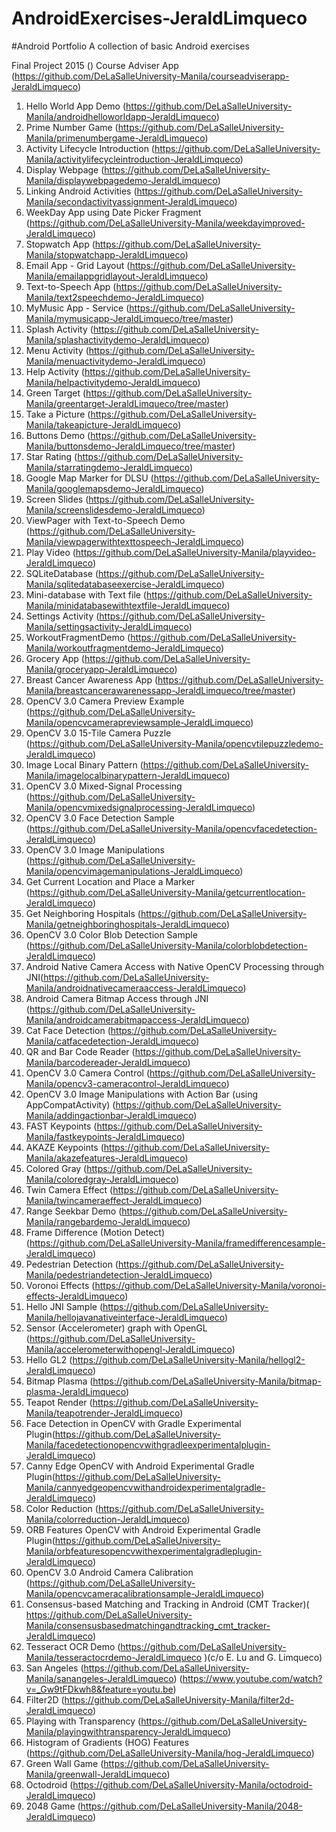 # AndroidExercises-JeraldLimqueco

#Android Portfolio
A collection of basic Android exercises

Final Project 2015 ()
Course Adviser App (https://github.com/DeLaSalleUniversity-Manila/courseadviserapp-JeraldLimqueco)

1.	Hello World App Demo (https://github.com/DeLaSalleUniversity-Manila/androidhelloworldapp-JeraldLimqueco)
2.	Prime Number Game (https://github.com/DeLaSalleUniversity-Manila/primenumbergame-JeraldLimqueco)
3.	Activity Lifecycle Introduction (https://github.com/DeLaSalleUniversity-Manila/activitylifecycleintroduction-JeraldLimqueco)
4.	Display Webpage (https://github.com/DeLaSalleUniversity-Manila/displaywebpagedemo-JeraldLimqueco)
5.	Linking Android Activities (https://github.com/DeLaSalleUniversity-Manila/secondactivityassignment-JeraldLimqueco)
6.	WeekDay App using Date Picker Fragment (https://github.com/DeLaSalleUniversity-Manila/weekdayimproved-JeraldLimqueco)
7.	Stopwatch App (https://github.com/DeLaSalleUniversity-Manila/stopwatchapp-JeraldLimqueco)
8.	Email App - Grid Layout (https://github.com/DeLaSalleUniversity-Manila/emailappgridlayout-JeraldLimqueco)
9.	Text-to-Speech App (https://github.com/DeLaSalleUniversity-Manila/text2speechdemo-JeraldLimqueco)
10.	MyMusic App - Service (https://github.com/DeLaSalleUniversity-Manila/mymusicapp-JeraldLimqueco/tree/master)
11.	Splash Activity (https://github.com/DeLaSalleUniversity-Manila/splashactivitydemo-JeraldLimqueco)
12.	Menu Activity (https://github.com/DeLaSalleUniversity-Manila/menuactivitydemo-JeraldLimqueco)
13.	Help Activity (https://github.com/DeLaSalleUniversity-Manila/helpactivitydemo-JeraldLimqueco)
14.	Green Target (https://github.com/DeLaSalleUniversity-Manila/greentarget-JeraldLimqueco/tree/master)
15.	Take a Picture (https://github.com/DeLaSalleUniversity-Manila/takeapicture-JeraldLimqueco)
16.	Buttons Demo (https://github.com/DeLaSalleUniversity-Manila/buttonsdemo-JeraldLimqueco/tree/master)
17.	Star Rating (https://github.com/DeLaSalleUniversity-Manila/starratingdemo-JeraldLimqueco)
18.	Google Map Marker for DLSU (https://github.com/DeLaSalleUniversity-Manila/googlemapsdemo-JeraldLimqueco)
19.	Screen Slides (https://github.com/DeLaSalleUniversity-Manila/screenslidesdemo-JeraldLimqueco)
20.	ViewPager with Text-to-Speech Demo (https://github.com/DeLaSalleUniversity-Manila/viewpagerwithtexttospeech-JeraldLimqueco)
21.	Play Video (https://github.com/DeLaSalleUniversity-Manila/playvideo-JeraldLimqueco)
22.	SQLiteDatabase (https://github.com/DeLaSalleUniversity-Manila/sqlitedatabaseexercise-JeraldLimqueco)
23.	Mini-database with Text file (https://github.com/DeLaSalleUniversity-Manila/minidatabasewithtextfile-JeraldLimqueco)
24.	Settings Activity (https://github.com/DeLaSalleUniversity-Manila/settingsactivity-JeraldLimqueco)
25.	WorkoutFragmentDemo (https://github.com/DeLaSalleUniversity-Manila/workoutfragmentdemo-JeraldLimqueco)
26.	Grocery App (https://github.com/DeLaSalleUniversity-Manila/groceryapp-JeraldLimqueco)
27.	Breast Cancer Awareness App (https://github.com/DeLaSalleUniversity-Manila/breastcancerawarenessapp-JeraldLimqueco/tree/master)
28.	OpenCV 3.0 Camera Preview Example (https://github.com/DeLaSalleUniversity-Manila/opencvcamerapreviewsample-JeraldLimqueco)
29.	OpenCV 3.0 15-Tile Camera Puzzle (https://github.com/DeLaSalleUniversity-Manila/opencvtilepuzzledemo-JeraldLimqueco)
30.	Image Local Binary Pattern (https://github.com/DeLaSalleUniversity-Manila/imagelocalbinarypattern-JeraldLimqueco)
31.	OpenCV 3.0 Mixed-Signal Processing (https://github.com/DeLaSalleUniversity-Manila/opencvmixedsignalprocessing-JeraldLimqueco)
32.	OpenCV 3.0 Face Detection Sample (https://github.com/DeLaSalleUniversity-Manila/opencvfacedetection-JeraldLimqueco)
33.	OpenCV 3.0 Image Manipulations (https://github.com/DeLaSalleUniversity-Manila/opencvimagemanipulations-JeraldLimqueco)
34.	Get Current Location and Place a Marker (https://github.com/DeLaSalleUniversity-Manila/getcurrentlocation-JeraldLimqueco)
35.	Get Neighboring Hospitals (https://github.com/DeLaSalleUniversity-Manila/getneighboringhospitals-JeraldLimqueco)
36.	OpenCV 3.0 Color Blob Detection Sample (https://github.com/DeLaSalleUniversity-Manila/colorblobdetection-JeraldLimqueco)
37.	Android Native Camera Access with Native OpenCV Processing through JNI(https://github.com/DeLaSalleUniversity-Manila/androidnativecameraaccess-JeraldLimqueco)
38.	Android Camera Bitmap Access through JNI (https://github.com/DeLaSalleUniversity-Manila/androidcamerabitmapaccess-JeraldLimqueco)
39.	Cat Face Detection (https://github.com/DeLaSalleUniversity-Manila/catfacedetection-JeraldLimqueco)
40.	QR and Bar Code Reader (https://github.com/DeLaSalleUniversity-Manila/barcodereader-JeraldLimqueco)
41.	OpenCV 3.0 Camera Control (https://github.com/DeLaSalleUniversity-Manila/opencv3-cameracontrol-JeraldLimqueco)
42.	OpenCV 3.0 Image Manipulations with Action Bar (using AppCompatActivity) (https://github.com/DeLaSalleUniversity-Manila/addingactionbar-JeraldLimqueco)
43.	FAST Keypoints (https://github.com/DeLaSalleUniversity-Manila/fastkeypoints-JeraldLimqueco)
44.	AKAZE Keypoints (https://github.com/DeLaSalleUniversity-Manila/akazefeatures-JeraldLimqueco)
45.	Colored Gray (https://github.com/DeLaSalleUniversity-Manila/coloredgray-JeraldLimqueco)
46.	Twin Camera Effect (https://github.com/DeLaSalleUniversity-Manila/twincameraeffect-JeraldLimqueco)
47.	Range Seekbar Demo (https://github.com/DeLaSalleUniversity-Manila/rangebardemo-JeraldLimqueco)
48.	Frame Difference (Motion Detect) (https://github.com/DeLaSalleUniversity-Manila/framedifferencesample-JeraldLimqueco)
49.	Pedestrian Detection (https://github.com/DeLaSalleUniversity-Manila/pedestriandetection-JeraldLimqueco)
50.	Voronoi Effects (https://github.com/DeLaSalleUniversity-Manila/voronoi-effects-JeraldLimqueco)
51.	Hello JNI Sample (https://github.com/DeLaSalleUniversity-Manila/hellojavanativeinterface-JeraldLimqueco)
52.	Sensor (Accelerometer) graph with OpenGL (https://github.com/DeLaSalleUniversity-Manila/accelerometerwithopengl-JeraldLimqueco)
53.	Hello GL2 (https://github.com/DeLaSalleUniversity-Manila/hellogl2-JeraldLimqueco)
54.	Bitmap Plasma (https://github.com/DeLaSalleUniversity-Manila/bitmap-plasma-JeraldLimqueco)
55.	Teapot Render (https://github.com/DeLaSalleUniversity-Manila/teapotrender-JeraldLimqueco)
56.	Face Detection in OpenCV with Gradle Experimental Plugin(https://github.com/DeLaSalleUniversity-Manila/facedetectionopencvwithgradleexperimentalplugin-JeraldLimqueco)
57.	Canny Edge OpenCV with Android Experimental Gradle Plugin(https://github.com/DeLaSalleUniversity-Manila/cannyedgeopencvwithandroidexperimentalgradle-JeraldLimqueco)
58.	Color Reduction (https://github.com/DeLaSalleUniversity-Manila/colorreduction-JeraldLimqueco)
59.	ORB Features OpenCV with Android Experimental Gradle Plugin(https://github.com/DeLaSalleUniversity-Manila/orbfeaturesopencvwithexperimentalgradleplugin-JeraldLimqueco)
60.	OpenCV 3.0 Android Camera Calibration (https://github.com/DeLaSalleUniversity-Manila/opencvcameracalibrationsample-JeraldLimqueco)
61.	 Consensus-based Matching and Tracking in Android (CMT Tracker)( https://github.com/DeLaSalleUniversity-Manila/consensusbasedmatchingandtracking_cmt_tracker-JeraldLimqueco)
62.	Tesseract OCR Demo (https://github.com/DeLaSalleUniversity-Manila/tesseractocrdemo-JeraldLimqueco )(c/o E. Lu and G. Limqueco) 
63.	San Angeles (https://github.com/DeLaSalleUniversity-Manila/sanangeles-JeraldLimqueco)   (https://www.youtube.com/watch?v=_Gw9tFDkwh8&feature=youtu.be)
64.	Filter2D (https://github.com/DeLaSalleUniversity-Manila/filter2d-JeraldLimqueco)
65.	Playing with Transparency (https://github.com/DeLaSalleUniversity-Manila/playingwithtransparency-JeraldLimqueco)
66.	Histogram of Gradients (HOG) Features (https://github.com/DeLaSalleUniversity-Manila/hog-JeraldLimqueco)
67.	Green Wall Game (https://github.com/DeLaSalleUniversity-Manila/greenwall-JeraldLimqueco)
68.	Octodroid (https://github.com/DeLaSalleUniversity-Manila/octodroid-JeraldLimqueco)
69.	2048 Game (https://github.com/DeLaSalleUniversity-Manila/2048-JeraldLimqueco)




